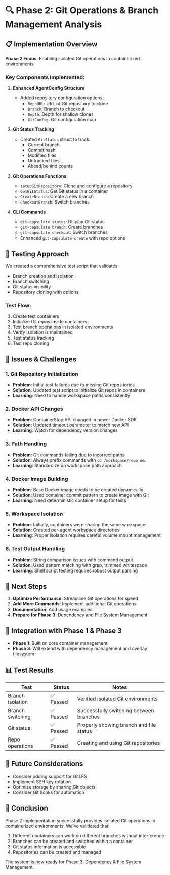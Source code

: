 # 🔍 Phase 2: Git Operations & Branch Management Analysis

## 📋 Implementation Overview

**Phase 2 Focus**: Enabling isolated Git operations in containerized environments

### Key Components Implemented:

1. **Enhanced AgentConfig Structure**
   - Added repository configuration options:
     - `RepoURL`: URL of Git repository to clone
     - `Branch`: Branch to checkout
     - `Depth`: Depth for shallow clones
     - `GitConfig`: Git configuration map

2. **Git Status Tracking**
   - Created `GitStatus` struct to track:
     - Current branch
     - Commit hash
     - Modified files
     - Untracked files
     - Ahead/behind counts

3. **Git Operations Functions**
   - `setupGitRepository`: Clone and configure a repository
   - `GetGitStatus`: Get Git status in a container
   - `CreateBranch`: Create a new branch
   - `CheckoutBranch`: Switch branches

4. **CLI Commands**
   - `git-capsulate status`: Display Git status
   - `git-capsulate branch`: Create branches
   - `git-capsulate checkout`: Switch branches
   - Enhanced `git-capsulate create` with repo options

## 🧪 Testing Approach

We created a comprehensive test script that validates:
- Branch creation and isolation
- Branch switching
- Git status visibility
- Repository cloning with options

### Test Flow:
1. Create test containers
2. Initialize Git repos inside containers
3. Test branch operations in isolated environments
4. Verify isolation is maintained
5. Test status tracking
6. Test repo cloning

## 🐛 Issues & Challenges

### 1. Git Repository Initialization
- **Problem**: Initial test failures due to missing Git repositories
- **Solution**: Updated test script to initialize Git repos in containers 
- **Learning**: Need to handle workspace paths consistently

### 2. Docker API Changes
- **Problem**: ContainerStop API changed in newer Docker SDK
- **Solution**: Updated timeout parameter to match new API
- **Learning**: Watch for dependency version changes

### 3. Path Handling
- **Problem**: Git commands failing due to incorrect paths
- **Solution**: Always prefix commands with `cd /workspace/repo &&`
- **Learning**: Standardize on workspace path approach

### 4. Docker Image Building
- **Problem**: Base Docker image needs to be created dynamically
- **Solution**: Used container commit pattern to create image with Git
- **Learning**: Need deterministic container setup for tests

### 5. Workspace Isolation
- **Problem**: Initially, containers were sharing the same workspace
- **Solution**: Created per-agent workspace directories
- **Learning**: Proper isolation requires careful volume mount management

### 6. Test Output Handling
- **Problem**: String comparison issues with command output
- **Solution**: Used pattern matching with grep, trimmed whitespace
- **Learning**: Shell script testing requires robust output parsing

## 🚀 Next Steps

1. **Optimize Performance**: Streamline Git operations for speed
2. **Add More Commands**: Implement additional Git operations
3. **Documentation**: Add usage examples
4. **Prepare for Phase 3**: Dependency and File System Management

## 🔄 Integration with Phase 1 & Phase 3

- **Phase 1**: Built on core container management
- **Phase 3**: Will extend with dependency management and overlay filesystem

## 📊 Test Results

| Test | Status | Notes |
|------|--------|-------|
| Branch isolation | ✅ Passed | Verified isolated Git environments |
| Branch switching | ✅ Passed | Successfully switching between branches |
| Git status | ✅ Passed | Properly showing branch and file status |
| Repo operations | ✅ Passed | Creating and using Git repositories |

## 🔮 Future Considerations

- Consider adding support for GitLFS
- Implement SSH key rotation
- Optimize storage by sharing Git objects
- Consider Git hooks for automation

## 🎉 Conclusion

Phase 2 implementation successfully provides isolated Git operations in containerized environments. We've validated that:

1. Different containers can work on different branches without interference
2. Branches can be created and switched within a container
3. Git status information is accessible 
4. Repositories can be created and managed

The system is now ready for Phase 3: Dependency & File System Management. 